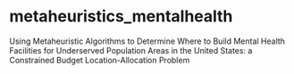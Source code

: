 # metaheuristics_mentalhealth
Using Metaheuristic Algorithms to Determine Where to Build Mental Health Facilities for Underserved Population Areas in the United States: a Constrained Budget Location-Allocation Problem
